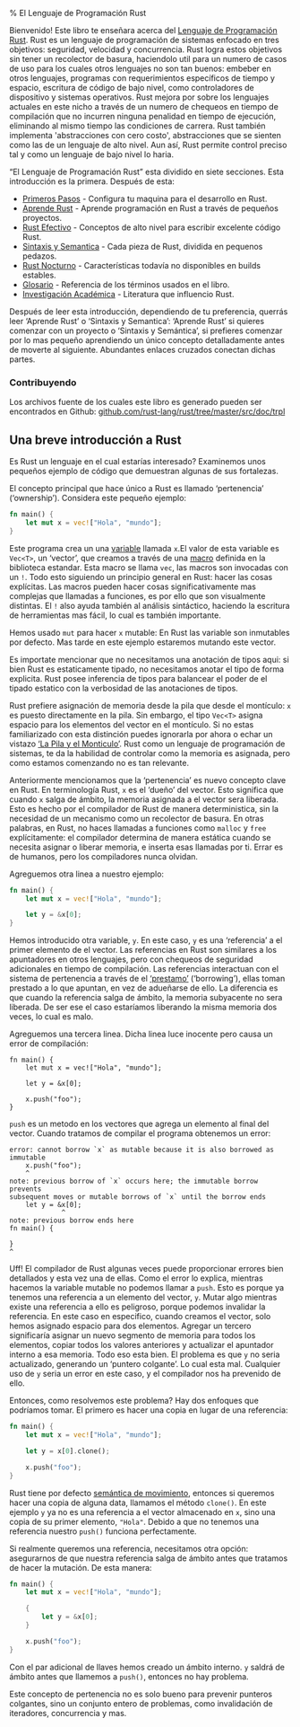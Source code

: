 % El Lenguaje de Programación Rust

Bienvenido! Este libro te enseñara acerca del [Lenguaje de Programación Rust][rust].
Rust es un lenguaje de programación de sistemas enfocado en tres objetivos: seguridad, velocidad y concurrencia. Rust logra estos objetivos sin tener un recolector de basura, haciendolo util para un numero de casos de uso para los cuales otros lenguajes no son tan buenos: embeber en otros lenguajes, programas con requerimientos específicos de tiempo y espacio, escritura de código de bajo nivel, como controladores de dispositivo y sistemas operativos. Rust mejora por sobre los lenguajes actuales en este nicho a través de un numero de chequeos en tiempo de compilación que no incurren ninguna penalidad en tiempo de ejecución, eliminando al mismo tiempo las condiciones de carrera. Rust también implementa 'abstracciones con cero costo', abstracciones que se sienten como las de un lenguaje de alto nivel. Aun así, Rust permite control preciso tal y como un lenguaje de bajo nivel lo haria.

[rust]: http://rust-lang.org

“El Lenguaje de Programación Rust” esta dividido en siete secciones. Esta introducción es la primera. Después de esta:

* [Primeros Pasos][gs] - Configura tu maquina para el desarrollo en Rust.
* [Aprende Rust][lr] - Aprende programación en Rust a través de pequeños proyectos.
* [Rust Efectivo][er] - Conceptos de alto nivel para escribir excelente código Rust.
* [Sintaxis y Semantica][ss] - Cada pieza de Rust, dividida en pequenos pedazos.
* [Rust Nocturno][nr] - Características todavía no disponibles en builds estables.
* [Glosario][gl] - Referencia de los términos usados en el libro.
* [Investigación Académica][ar] - Literatura que influencio Rust.

[gs]: getting-started.md
[lr]: learn-rust.html
[er]: effective-rust.html
[ss]: syntax-and-semantics.html
[nr]: nightly-rust.html
[gl]: glossary.html
[ar]: academic-research.html

Después de leer esta introducción, dependiendo de tu preferencia, querrás leer ‘Aprende Rust’ o ‘Sintaxis y Semantica’: ‘Aprende Rust’ si quieres comenzar con un proyecto o ‘Sintaxis y Semántica’, si prefieres comenzar por lo mas pequeño aprendiendo un único concepto detalladamente antes de moverte al siguiente. Abundantes enlaces cruzados conectan dichas partes.

### Contribuyendo

Los archivos fuente de los cuales este libro es generado pueden ser encontrados en Github:
[github.com/rust-lang/rust/tree/master/src/doc/trpl](https://github.com/rust-lang/rust/tree/master/src/doc/trpl)

## Una breve introducción a Rust

Es Rust un lenguaje en el cual estarías interesado? Examinemos unos pequeños ejemplo de código que demuestran algunas de sus fortalezas.

El concepto principal que hace único a Rust es llamado ‘pertenencia’ (‘ownership’). Considera este pequeño ejemplo:

```rust
fn main() {
    let mut x = vec!["Hola", "mundo"];
}
```

Este programa crea un una [variable][var] llamada `x`.El valor de esta variable es `Vec<T>`, un ‘vector’, que creamos a través de una [macro][macro] definida en la biblioteca estandar. Esta macro se llama `vec`, las macros son invocadas con un `!`. Todo esto siguiendo un principio general en Rust: hacer las cosas explícitas. Las macros pueden hacer cosas significativamente mas complejas que llamadas a funciones, es por ello que son visualmente distintas. El `!` also ayuda también al análisis sintáctico, haciendo la escritura de herramientas mas fácil, lo cual es también importante.

Hemos usado `mut` para hacer `x` mutable: En Rust las variable son inmutables por defecto. Mas tarde en este ejemplo estaremos mutando este vector.

Es importate mencionar que no necesitamos una anotación de tipos aqui: si bien Rust es estaticamente tipado, no necesitamos anotar el tipo de forma explicita. Rust posee inferencia de tipos para balancear el poder de el tipado estatico con la verbosidad de las anotaciones de tipos.

Rust prefiere asignación de memoria desde la pila que desde el montículo: `x` es puesto directamente en la pila. Sin embargo, el tipo `Vec<T>` asigna espacio para los elementos del vector en el montículo. Si no estas familiarizado con esta distinción puedes ignorarla por ahora o echar un vistazo [‘La Pila y el Monticulo’][heap]. Rust como un lenguaje de programación de sistemas, te da la habilidad de controlar como la memoria es asignada, pero como estamos comenzando no es tan relevante.

[var]: variable-bindings.html
[macro]: macros.html
[heap]: the-stack-and-the-heap.html

Anteriormente mencionamos que la ‘pertenencia’ es nuevo concepto clave en Rust. En terminología Rust, `x` es el ‘dueño’ del vector. Esto significa que cuando `x` salga de ámbito, la memoria asignada a el vector sera liberada. Esto es hecho por el compilador de Rust de manera deterministica, sin la necesidad de un mecanismo como un recolector de basura. En otras palabras, en Rust, no haces llamadas a funciones como `malloc` y `free` explícitamente: el compilador determina de manera estática cuando se necesita asignar o liberar memoria, e inserta esas llamadas por ti. Errar es de humanos, pero los compiladores nunca olvidan.

Agreguemos otra linea a nuestro ejemplo:

```rust
fn main() {
    let mut x = vec!["Hola", "mundo"];

    let y = &x[0];
}
```

Hemos introducido otra variable, `y`. En este caso, `y` es una ‘referencia’ a el primer elemento de el vector. Las referencias en Rust son similares a los apuntadores en otros lenguajes, pero con chequeos de seguridad adicionales en tiempo de compilación. Las referencias interactuan con el sistema de pertenencia a través de el [‘prestamo’][borrowing] (‘borrowing’), ellas toman prestado a lo que apuntan, en vez de adueñarse de ello. La diferencia es que cuando la referencia salga de ámbito, la memoria subyacente no sera liberada. De ser ese el caso estaríamos liberando la misma memoria dos veces, lo cual es malo.

[borrowing]: references-and-borrowing.html

Agreguemos una tercera linea. Dicha linea luce inocente pero causa un error de compilación:

```rust,ignore
fn main() {
    let mut x = vec!["Hola", "mundo"];

    let y = &x[0];

    x.push("foo");
}
```

`push` es un metodo en los vectores que agrega un elemento al final del vector. Cuando tratamos de compilar el programa obtenemos un error:

```text
error: cannot borrow `x` as mutable because it is also borrowed as immutable
    x.push("foo");
    ^
note: previous borrow of `x` occurs here; the immutable borrow prevents
subsequent moves or mutable borrows of `x` until the borrow ends
    let y = &x[0];
             ^
note: previous borrow ends here
fn main() {

}
^
```

Uff! El compilador de Rust algunas veces puede proporcionar errores bien detallados y esta vez una de ellas. Como el error lo explica, mientras hacemos la variable mutable no podemos llamar a `push`. Esto es porque ya tenemos una referencia a un elemento del vector, `y`. Mutar algo mientras existe una referencia a ello es peligroso, porque podemos invalidar la referencia. En este caso en especifico, cuando creamos el vector, solo hemos asignado espacio para dos elementos. Agregar un tercero significaría asignar un nuevo segmento de memoria para todos los elementos, copiar todos los valores anteriores y actualizar el apuntador interno a esa memoria. Todo eso esta bien. El problema es que `y` no seria actualizado, generando un ‘puntero colgante’. Lo cual esta mal. Cualquier uso de `y` seria un error en este caso, y el compilador nos ha prevenido de ello.

Entonces, como resolvemos este problema? Hay dos enfoques que podríamos tomar. El primero es hacer una copia en lugar de una referencia:

```rust
fn main() {
    let mut x = vec!["Hola", "mundo"];

    let y = x[0].clone();

    x.push("foo");
}
```

Rust tiene por defecto [semántica de movimiento][move], entonces si queremos hacer una copia de alguna data, llamamos el método `clone()`. En este ejemplo `y` ya no es una referencia a el vector almacenado en `x`, sino una copia de su primer elemento, `"Hola"`. Debido a que no tenemos una referencia nuestro `push()` funciona perfectamente.

[move]: ownership.html#move-semantics

Si realmente queremos una referencia, necesitamos otra opción: asegurarnos de que nuestra referencia salga de ámbito antes que tratamos de hacer la mutación. De esta manera:

```rust
fn main() {
    let mut x = vec!["Hola", "mundo"];

    {
        let y = &x[0];
    }

    x.push("foo");
}
```

Con el par adicional de llaves hemos creado un ámbito interno. `y` saldrá de ámbito antes que llamemos a `push()`, entonces no hay problema.

Este concepto de pertenencia no es solo bueno para prevenir punteros colgantes, sino un conjunto entero de problemas, como invalidación de iteradores, concurrencia y mas.
